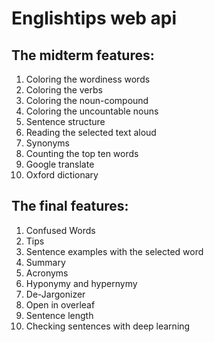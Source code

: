# Englishtips web api

The midterm features:
------
1. Coloring the wordiness words
2. Coloring the verbs
3. Coloring the noun-compound
4. Coloring the uncountable nouns
5. Sentence structure
6. Reading the selected text aloud
7. Synonyms
8. Counting the top ten words
9. Google translate
10. Oxford dictionary

The final features:
------
1. Confused Words
2. Tips
3. Sentence examples with the selected word
4. Summary
5. Acronyms
6. Hyponymy and hypernymy
7. De-Jargonizer 
8. Open in overleaf
9. Sentence length
10. Checking sentences with deep learning
